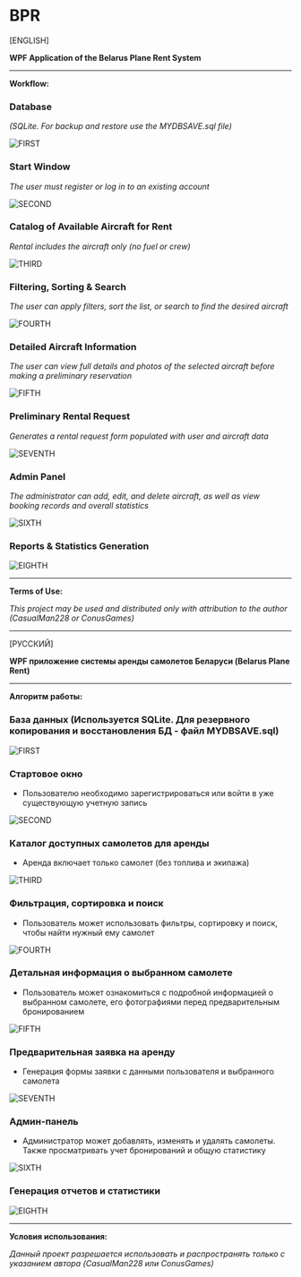# BPR
[ENGLISH]

**WPF Application of the Belarus Plane Rent System**

---

**Workflow:**

### Database
*(SQLite. For backup and restore use the MYDBSAVE.sql file)*

![FIRST](FIRST.png)

### Start Window
*The user must register or log in to an existing account*

![SECOND](SECOND.png)

### Catalog of Available Aircraft for Rent
*Rental includes the aircraft only (no fuel or crew)*

![THIRD](THIRD.png)

### Filtering, Sorting & Search
*The user can apply filters, sort the list, or search to find the desired aircraft*

![FOURTH](FOURTH.png)

### Detailed Aircraft Information
*The user can view full details and photos of the selected aircraft before making a preliminary reservation*

![FIFTH](FIFTH.png)

### Preliminary Rental Request
*Generates a rental request form populated with user and aircraft data*

![SEVENTH](SEVENTH.png)

### Admin Panel
*The administrator can add, edit, and delete aircraft, as well as view booking records and overall statistics*

![SIXTH](SIXTH.png)

### Reports & Statistics Generation

![EIGHTH](EIGHTH.png)

---

**Terms of Use:**

*This project may be used and distributed only with attribution to the author (CasualMan228 or ConusGames)*

---

[РУССКИЙ]

**WPF приложение системы аренды самолетов Беларуси (Belarus Plane Rent)**

---

**Алгоритм работы:**
### База данных (Используется SQLite. Для резервного копирования и восстановления БД - файл MYDBSAVE.sql)

![FIRST](FIRST.png)

### Стартовое окно
* Пользователю необходимо зарегистрироваться или войти в уже существующую учетную запись

![SECOND](SECOND.png)

### Каталог доступных самолетов для аренды
* Аренда включает только самолет (без топлива и экипажа)

![THIRD](THIRD.png)

### Фильтрация, сортировка и поиск
* Пользователь может использовать фильтры, сортировку и поиск, чтобы найти нужный ему самолет

![FOURTH](FOURTH.png)

### Детальная информация о выбранном самолете
* Пользователь может ознакомиться с подробной информацией о выбранном самолете, его фотографиями перед предварительным бронированием

![FIFTH](FIFTH.png)

### Предварительная заявка на аренду
* Генерация формы заявки с данными пользователя и выбранного самолета

![SEVENTH](SEVENTH.png)

### Админ-панель
* Администратор может добавлять, изменять и удалять самолеты. Также просматривать учет бронирований и общую статистику

![SIXTH](SIXTH.png)

### Генерация отчетов и статистики

![EIGHTH](EIGHTH.png)

---

**Условия использования:**

*Данный проект разрешается использовать и распространять только с указанием автора (CasualMan228 или ConusGames)*
